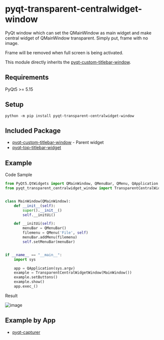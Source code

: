 # pyqt-transparent-centralwidget-window
PyQt window which can set the QMainWindow as main widget and make central widget of QMainWindow transparent. Simply put, frame with no image.

Frame will be removed when full screen is being activated.

This module directly inherits the <a href="https://github.com/yjg30737/pyqt-custom-titlebar-window.git">pyqt-custom-titlebar-window</a>.

## Requirements
PyQt5 >= 5.15

## Setup
`python -m pip install pyqt-transparent-centralwidget-window`

## Included Package
* <a href="https://github.com/yjg30737/pyqt-custom-titlebar-window.git">pyqt-custom-titlebar-window</a> - Parent widget
* <a href="https://github.com/yjg30737/pyqt-top-titlebar-widget.git">pyqt-top-titlebar-widget</a>

## Example
Code Sample
```python
from PyQt5.QtWidgets import QMainWindow, QMenuBar, QMenu, QApplication
from pyqt_transparent_centralwidget_window import TransparentCentralWidgetWindow


class MainWindow(QMainWindow):
    def __init__(self):
        super().__init__()
        self.__initUi()

    def __initUi(self):
        menuBar = QMenuBar()
        filemenu = QMenu('File', self)
        menuBar.addMenu(filemenu)
        self.setMenuBar(menuBar)


if __name__ == "__main__":
    import sys

    app = QApplication(sys.argv)
    example = TransparentCentralWidgetWindow(MainWindow())
    example.setButtons()
    example.show()
    app.exec_()
```

Result

![image](https://user-images.githubusercontent.com/55078043/151266003-49e788a4-bdb9-4dfb-8475-027523774005.png)

## Example by App
* <a href="https://github.com/yjg30737/pyqt-capturer.git">pyqt-capturer</a>

